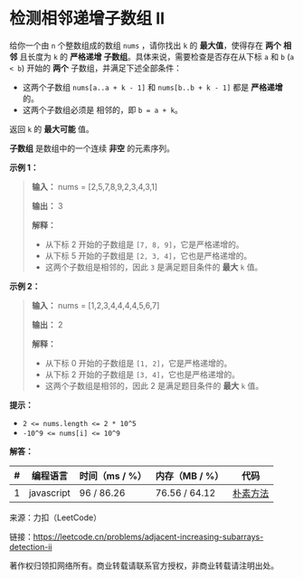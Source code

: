 # 检测相邻递增子数组 II

给你一个由 `n` 个整数组成的数组 `nums` ，请你找出 `k` 的 **最大值**，使得存在 **两个** **相邻** 且长度为 `k` 的 **严格递增** **子数组**。具体来说，需要检查是否存在从下标 `a` 和 `b` (`a < b`) 开始的 **两个** 子数组，并满足下述全部条件：

- 这两个子数组 `nums[a..a + k - 1]` 和 `nums[b..b + k - 1]` 都是 **严格递增** 的。
- 这两个子数组必须是 相邻的，即 `b = a + k`。

返回 `k` 的 **最大可能** 值。

**子数组** 是数组中的一个连续 **非空** 的元素序列。

**示例 1：**

> **输入：** nums = [2,5,7,8,9,2,3,4,3,1]
> 
> **输出：** 3
> 
> **解释：**
> 
> - 从下标 2 开始的子数组是 `[7, 8, 9]`，它是严格递增的。
> - 从下标 5 开始的子数组是 `[2, 3, 4]`，它也是严格递增的。
> - 这两个子数组是相邻的，因此 `3` 是满足题目条件的 **最大** `k` 值。

**示例 2：**

> **输入：** nums = [1,2,3,4,4,4,4,5,6,7]
> 
> **输出：** 2
> 
> **解释：**
> 
> - 从下标 0 开始的子数组是 `[1, 2]`，它是严格递增的。
> - 从下标 2 开始的子数组是 `[3, 4]`，它也是严格递增的。
> - 这两个子数组是相邻的，因此 2 是满足题目条件的 **最大** `k` 值。

**提示：**

- `2 <= nums.length <= 2 * 10^5`
- `-10^9 <= nums[i] <= 10^9`

**解答：**

**#**|**编程语言**|**时间（ms / %）**|**内存（MB / %）**|**代码**
------|----------|-----------------|----------------|--------
1|javascript|96 / 86.26|76.56 / 64.12|[朴素方法](./javascript/ac_v1.js)

来源：力扣（LeetCode）

链接：https://leetcode.cn/problems/adjacent-increasing-subarrays-detection-ii

著作权归领扣网络所有。商业转载请联系官方授权，非商业转载请注明出处。
